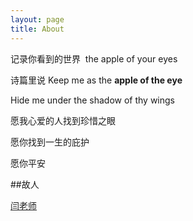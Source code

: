 ```yaml
---
layout: page
title: About
---
```


记录你看到的世界  the apple of your eyes 

诗篇里说 Keep me as the **apple of the eye**

Hide me under the shadow of thy wings

愿我心爱的人找到珍惜之眼 

愿你找到一生的庇护

愿你平安



##故人

[闫老师](http://urbem.org/)

